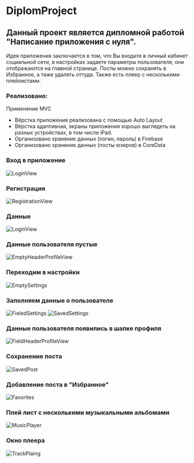 # DiplomProject

## Данный проект является дипломной работой "Написание приложения с нуля". 

Идея приложения заключается в том, что Вы входите в личный кабинет социальной сети, в настройках задаете параметры пользователя, они отображаются на главной странице. Посты можно сохранять в Избранное, а таже удалять оттуда. Также есть плеер с несколькими плейлистами.

### Реализовано:

Применение MVC
- Вёрстка приложения реализована с помощью Auto Layout
- Вёрстка адаптивная, экраны приложения хорошо выглядеть на разных устройствах, в том числе iPad.
- Организовано хранение данных (логин, пароль) в Firebase
- Организовано хранение данных (посты юзеров) в CoreData

### Вход в приложение 
![LoginView](https://github.com/indianajonez/DiplomProject/blob/main/1.png)
### Регистрация
![RegistrationView](https://github.com/indianajonez/DiplomProject/blob/main/2.png)
### Данные
![LoginView](https://github.com/indianajonez/DiplomProject/blob/main/3.png)
### Данные пользователя пустые
![EmptyHeaderProfileView](https://github.com/indianajonez/DiplomProject/blob/main/4.png)
### Переходим в настройки
![EmptySettings](https://github.com/indianajonez/DiplomProject/blob/main/5.png)
### Заполняем данные о пользователе 
![FieledSettings](https://github.com/indianajonez/DiplomProject/blob/main/6.png)
![SavedSettings](https://github.com/indianajonez/DiplomProject/blob/main/7.png)
### Данные пользователя появились в шапке профиля
![FieldHeaderProfileView](https://github.com/indianajonez/DiplomProject/blob/main/8.png)
### Сохранение поста
![SavedPost](https://github.com/indianajonez/DiplomProject/blob/main/9.png)
### Добавление поста в "Избранное"
![Favorites](https://github.com/indianajonez/DiplomProject/blob/main/10.png)
### Плей лист с несколькими музыкальными альбомами
![MusicPlayer](https://github.com/indianajonez/DiplomProject/blob/main/11.png)
### Окно плеера
![TrackPlaing](https://github.com/indianajonez/DiplomProject/blob/main/12.png)
